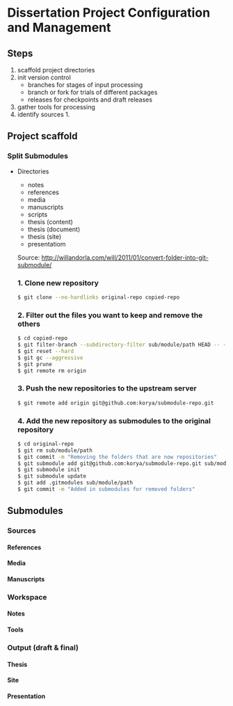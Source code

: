 Dissertation Project Configuration and Management
=================================================

Steps
-----

1.	scaffold project directories
2.	init version control
	-	branches for stages of input processing
	-	branch or fork for trials of different packages
	-	releases for checkpoints and draft releases
3.	gather tools for processing
4.	identify sources 1.

Project scaffold
----------------

### Split Submodules

-	Directories

	-	notes
	-	references
	-	media
	-	manuscripts
	-	scripts
	-	thesis (content)
	-	thesis (document)
	-	thesis (site)
	-	presentatiom

	Source: http://willandorla.com/will/2011/01/convert-folder-into-git-submodule/

	### 1. Clone new repository

	```bash
	$ git clone --no-hardlinks original-repo copied-repo
	```

	### 2. Filter out the files you want to keep and remove the others

	```bash
	$ cd copied-repo
	$ git filter-branch --subdirectory-filter sub/module/path HEAD -- --all
	$ git reset --hard
	$ git gc --aggressive
	$ git prune
	$ git remote rm origin
	```

	### 3. Push the new repositories to the upstream server

	```bash
	$ git remote add origin git@github.com:korya/submodule-repo.git
	```

	### 4. Add the new repository as submodules to the original repository

	```bash
	$ cd original-repo
	$ git rm sub/module/path
	$ git commit -m "Removing the folders that are now repositories"
	$ git submodule add git@github.com:korya/submodule-repo.git sub/module/path
	$ git submodule init
	$ git submodule update
	$ git add .gitmodules sub/module/path
	$ git commit -m "Added in submodules for removed folders"
	```

Submodules
----------

### Sources

#### References

#### Media

#### Manuscripts

### Workspace

#### Notes

#### Tools

### Output (draft & final)

#### Thesis

#### Site

#### Presentation
